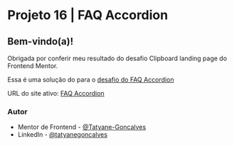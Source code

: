 # Projeto 16 | FAQ Accordion
## Bem-vindo(a)!
Obrigada por conferir meu resultado do desafio Clipboard landing page do Frontend Mentor.

Essa é uma solução do para o [desafio do FAQ Accordion](https://www.frontendmentor.io/challenges/faq-accordion-wyfFdeBwBz)

URL do site ativo: [FAQ Accordion](https://tatyane-goncalves.github.io/16-FAQ-Accordion/)

### Autor
- Mentor de Frontend - [@Tatyane-Goncalves](https://www.frontendmentor.io/profile/Tatyane-Goncalves)
- LinkedIn - [@tatyanegoncalves](https://www.linkedin.com/in/tatyanegoncalves/)